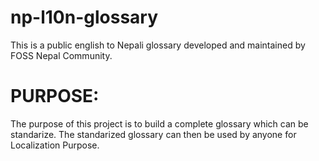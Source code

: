 np-l10n-glossary
================

This is a public english to Nepali glossary developed and maintained by FOSS Nepal Community. 

PURPOSE:
========


The purpose of this project is to build a complete glossary which can be standarize. The standarized glossary can then be used by anyone for Localization Purpose.

